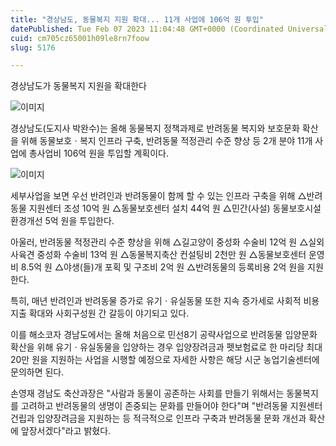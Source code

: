 ```yaml
---
title: "경상남도, 동물복지 지원 확대... 11개 사업에 106억 원 투입"
datePublished: Tue Feb 07 2023 11:04:48 GMT+0000 (Coordinated Universal Time)
cuid: cm705cz65001h09le8rn7foow
slug: 5176

---
```



경상남도가 동물복지 지원을 확대한다

![이미지](https://cdn.hashnode.com/res/hashnode/image/upload/v1739258086311/f9f5e730-3069-4f8d-9a9f-7abcb88653fe.jpeg)

경상남도(도지사 박완수)는 올해 동물복지 정책과제로 반려동물 복지와 보호문화 확산을 위해 동물보호ㆍ복지 인프라 구축, 반려동물 적정관리 수준 향상 등 2개 분야 11개 사업에 총사업비 106억 원을 투입할 계획이다.

![이미지](https://cdn.hashnode.com/res/hashnode/image/upload/v1739258088530/a8758be6-ef2f-49f1-8fe0-084fd7690f7a.jpeg)

세부사업을 보면 우선 반려인과 반려동물이 함께 할 수 있는 인프라 구축을 위해 △반려동물 지원센터 조성 10억 원 △동물보호센터 설치 44억 원 △민간(사설) 동물보호시설 환경개선 5억 원을 투입한다.

아울러, 반려동물 적정관리 수준 향상을 위해 △길고양이 중성화 수술비 12억 원 △실외사육견 중성화 수술비 13억 원 △동물복지축산 컨설팅비 2천만 원 △동물보호센터 운영비 8.5억 원 △야생(들)개 포획 및 구조비 2억 원 △반려동물의 등록비용 2억 원을 지원한다.

특히, 매년 반려인과 반려동물 증가로 유기ㆍ유실동물 또한 지속 증가세로 사회적 비용지출 확대와 사회구성원 간 갈등이 야기되고 있다.

이를 해소코자 경남도에서는 올해 처음으로 민선8기 공략사업으로 반려동물 입양문화 확산을 위해 유기ㆍ유실동물을 입양하는 경우 입양장려금과 펫보험료로 한 마리당 최대 20만 원을 지원하는 사업을 시행할 예정으로 자세한 사항은 해당 시군 농업기술센터에 문의하면 된다.

손영재 경남도 축산과장은 "사람과 동물이 공존하는 사회를 만들기 위해서는 동물복지를 고려하고 반려동물의 생명이 존중되는 문화를 만들어야 한다"며 "반려동물 지원센터 건립과 입양장려금을 지원하는 등 적극적으로 인프라 구축과 반려동물 문화 개선과 확산에 앞장서겠다"라고 밝혔다.